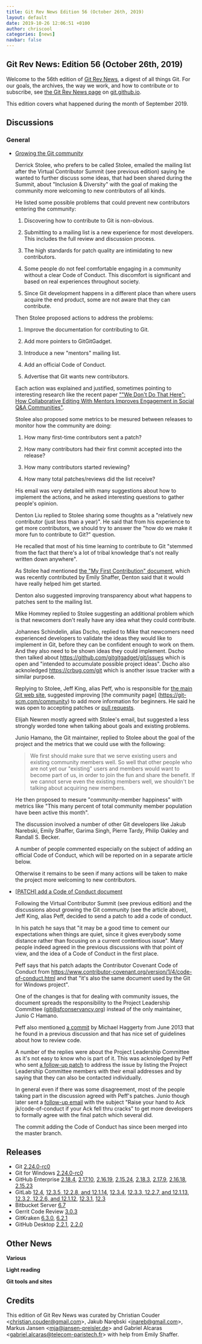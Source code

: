 ```yaml
---
title: Git Rev News Edition 56 (October 26th, 2019)
layout: default
date: 2019-10-26 12:06:51 +0100
author: chriscool
categories: [news]
navbar: false
---
```


## Git Rev News: Edition 56 (October 26th, 2019)

Welcome to the 56th edition of [Git Rev News](https://git.github.io/rev_news/rev_news/),
a digest of all things Git. For our goals, the archives, the way we work, and how to contribute or to
subscribe, see [the Git Rev News page](https://git.github.io/rev_news/rev_news/) on [git.github.io](http://git.github.io).

This edition covers what happened during the month of September 2019.

## Discussions

### General

* [Growing the Git community](https://public-inbox.org/git/b6835484-62a4-6f89-b6b1-f43afe794272@iee.email/)

  Derrick Stolee, who prefers to be called Stolee, emailed the mailing
  list after the Virtual Contributor Summit (see previous edition)
  saying he wanted to further discuss some ideas, that had been shared
  during the Summit, about "Inclusion & Diversity" with the goal of
  making the community more welcoming to new contributors of all
  kinds.

  He listed some possible problems that could prevent new contributors
  entering the community:

  1. Discovering how to contribute to Git is non-obvious.

  2. Submitting to a mailing list is a new experience for most
     developers. This includes the full review and discussion
     process.

  3. The high standards for patch quality are intimidating to new
     contributors.

  4. Some people do not feel comfortable engaging in a community
     without a clear Code of Conduct. This discomfort is significant
     and based on real experiences throughout society.

  5. Since Git development happens in a different place than where
     users acquire the end product, some are not aware that they can
     contribute.

  Then Stolee proposed actions to address the problems:

  1. Improve the documentation for contributing to Git.

  2. Add more pointers to GitGitGadget.

  3. Introduce a new "mentors" mailing list.

  4. Add an official Code of Conduct.

  5. Advertise that Git wants new contributors.

  Each action was explained and justified, sometimes pointing to interesting research like the recent paper
  [""We Don't Do That Here": How Collaborative Editing With Mentors Improves Engagement in Social Q&A Communities"](http://www.chrisparnin.me/pdf/chi18.pdf).

  Stolee also proposed some metrics to be mesured between releases to
  monitor how the community are doing:

  1. How many first-time contributors sent a patch?

  2. How many contributors had their first commit accepted into
     the release?

  3. How many contributors started reviewing?

  4. How many total patches/reviews did the list receive?

  His email was very detailed with many suggestions about how to
  implement the actions, and he asked interesting questions to gather
  people's opinion.

  Denton Liu replied to Stolee sharing some thoughts as a "relatively
  new contributor (just less than a year)". He said that from his
  experience to get more contributors, we should try to answer the
  "how do we make it more fun to contribute to Git?" question.

  He recalled that most of his time learning to contribute to Git
  "stemmed from the fact that there's a lot of tribal knowledge that's
  not really written down anywhere".

  As Stolee had mentioned
  [the "My First Contribution" document](https://git-scm.com/docs/MyFirstContribution),
  which was recently contributed by Emily Shaffer, Denton said that it
  would have really helped him get started.

  Denton also suggested improving transparency about what happens to
  patches sent to the mailing list.

  Mike Hommey replied to Stolee suggesting an additional problem which
  is that newcomers don't really have any idea what they could
  contribute.

  Johannes Schindelin, alias Dscho, replied to Mike that newcomers
  need experienced developers to validate the ideas they would like
  to implement in Git, before they can be confident enough to work on
  them. And they also need to be shown ideas they could
  implement. Dscho then talked about
  https://github.com/gitgitgadget/git/issues which is open and
  "intended to accumulate possible project ideas". Dscho also
  acknoledged https://crbug.com/git which is another issue tracker
  with a similar purpose.

  Replying to Stolee, Jeff King, alias Peff, who is responsible for
  [the main Git web site](https://git-scm.com), suggested improving
  [the community page] (https://git-scm.com/community) to add more
  information for beginners. He said he was open to accepting patches
  or [pull requests](https://github.com/git/git-scm.com).

  Elijah Newren mostly agreed with Stolee's email, but suggested a
  less strongly worded tone when talking about goals and existing
  problems.

  Junio Hamano, the Git maintainer, replied to Stolee about the goal
  of the project and the metrics that we could use with the following:

  > We first should make sure that we serve existing users and
  > existing community members well. So well that other people who
  > are not yet our "existing" users and members would want to become
  > part of us, in order to join the fun and share the benefit. If we
  > cannot serve even the existing members well, we shouldn't be
  > talking about acquiring new members.

  He then proposed to mesure "community-member happiness" with metrics
  like "This many percent of total community member population have
  been active this month".

  The discussion involved a number of other Git developers like Jakub
  Narebski, Emily Shaffer, Garima Singh, Pierre Tardy, Philip Oakley
  and Randall S. Becker.

  A number of people commented especially on the subject of adding an
  official Code of Conduct, which will be reported on in a separate
  article below.

  Otherwise it remains to be seen if many actions will be taken to
  make the project more welcoming to new contributors.

* [[PATCH] add a Code of Conduct document](https://public-inbox.org/git/20190924064454.GA30419@sigill.intra.peff.net/)

  Following the Virtual Contributor Summit (see previous edition) and
  the discussions about growing the Git community (see the article
  above), Jeff King, alias Peff, decided to send a patch to add a code
  of conduct.

  In his patch he says that "it may be a good time to cement our
  expectations when things are quiet, since it gives everybody some
  distance rather than focusing on a current contentious issue". Many
  people indeed agreed in the previous discussions with that point of
  view, and the idea of a Code of Conduct in the first place.

  Peff says that his patch adapts the Contributor Covenant Code of
  Conduct from
  https://www.contributor-covenant.org/version/1/4/code-of-conduct.html
  and that "it's also the same document used by the Git for Windows
  project".

  One of the changes is that for dealing with community issues, the
  document spreads the responsibility to the Project Leadership
  Committee (git@sfconservancy.org) instead of the only maintainer,
  Junio C Hamano.

  Peff also mentioned [a commit](https://github.com/mhagger/git/commit/c6e6196be8fab3d48b12c4e42eceae6937538dee)
  by Michael Haggerty from June 2013 that he found in a previous
  discussion and that has nice set of guidelines about how to review
  code.

  A number of the replies were about the Project Leadership Committee
  as it's not easy to know who is part of it. This was acknoledged by
  Peff who sent
  [a follow-up patch](https://public-inbox.org/git/20190926072046.GB20653@sigill.intra.peff.net/)
  to address the issue by listing the Project Leadership Committee
  members with their email addresses and by saying that they can also
  be contacted individually.

  In general even if there was some disagreement, most of the people
  taking part in the discussion agreed with Peff's patches. Junio though
  later sent a
  [follow-up email](https://public-inbox.org/git/xmqqd0f6n5a4.fsf_-_@gitster-ct.c.googlers.com/)
  with the subject "Raise your hand to Ack jk/code-of-conduct if your
  Ack fell thru cracks" to get more developers to formally agree with the
  final patch which several did.

  The commit adding the Code of Conduct has since been merged into the
  master branch.

<!---
### Reviews
-->

<!---
### Support
-->

<!---
## Developer Spotlight:
-->

## Releases

+ Git [2.24.0-rc0](https://public-inbox.org/git/xmqq4l065zx5.fsf@gitster-ct.c.googlers.com/)
+ Git for Windows [2.24.0-rc0](https://public-inbox.org/git/nycvar.QRO.7.76.6.1910220004190.46@tvgsbejvaqbjf.bet/)
+ GitHub Enterprise [2.18.4](https://enterprise.github.com/releases/2.18.4/notes),
[2.17.10](https://enterprise.github.com/releases/2.17.10/notes),
[2.16.19](https://enterprise.github.com/releases/2.16.19/notes),
[2.15.24](https://enterprise.github.com/releases/2.15.24/notes),
[2.18.3](https://enterprise.github.com/releases/2.18.3/notes),
[2.17.9](https://enterprise.github.com/releases/2.17.9/notes),
[2.16.18](https://enterprise.github.com/releases/2.16.18/notes),
[2.15.23](https://enterprise.github.com/releases/2.15.23/notes)
+ GitLab [12.4](https://about.gitlab.com/blog/2019/10/22/gitlab-12-4-released/),
[12.3.5, 12.2.8, and 12.1.14](https://about.gitlab.com/blog/2019/10/07/security-release-gitlab-12-dot-3-dot-5-released/),
[12.3.4](https://about.gitlab.com/blog/2019/10/03/gitlab-12-dot-3-dot-4-released/),
[12.3.3, 12.2.7, and 12.1.13](https://about.gitlab.com/blog/2019/10/02/security-release-gitlab-12-dot-3-dot-3-released/),
[12.3.2, 12.2.6, and 12.1.12](https://about.gitlab.com/blog/2019/09/30/security-release-gitlab-12-dot-3-dot-2-released/),
[12.3.1](https://about.gitlab.com/blog/2019/09/24/gitlab-12-3-1-released/),
[12.3](https://about.gitlab.com/blog/2019/09/22/gitlab-12-3-released/)
+ Bitbucket Server [6.7](https://confluence.atlassian.com/bitbucketserver/bitbucket-server-release-notes-872139866.html)
+ Gerrit Code Review [3.0.3](https://www.gerritcodereview.com/3.0.html#303)
+ GitKraken [6.3.0](https://support.gitkraken.com/release-notes/current),
[6.2.1](https://support.gitkraken.com/release-notes/current)
+ GitHub Desktop [2.2.1](https://desktop.github.com/release-notes/),
[2.2.0](https://desktop.github.com/release-notes/)

## Other News

__Various__


__Light reading__


__Git tools and sites__


## Credits

This edition of Git Rev News was curated by
Christian Couder &lt;<christian.couder@gmail.com>&gt;,
Jakub Narębski &lt;<jnareb@gmail.com>&gt;,
Markus Jansen &lt;<mja@jansen-preisler.de>&gt; and
Gabriel Alcaras &lt;<gabriel.alcaras@telecom-paristech.fr>&gt;
with help from Emily Shaffer.
